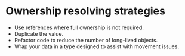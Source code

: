 # Ownership resolving strategies
- Use references where full ownership is not required.
- Duplicate the value.
- Refactor code to reduce the number of long-lived objects.
- Wrap your data in a type designed to assist with movement issues.